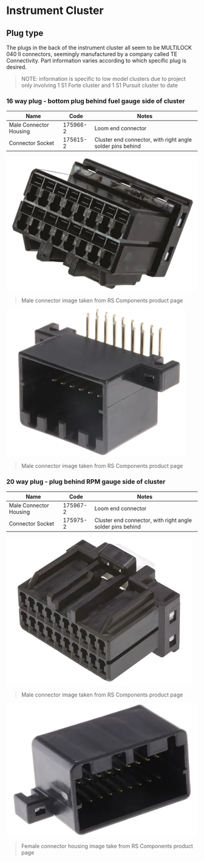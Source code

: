 # Instrument Cluster
## Plug type
The plugs in the back of the instrument cluster all seem to be MULTILOCK 040 II connectors, seemingly manufactured by a company called TE Connectivity. Part information varies according to which specific plug is desired.

> NOTE: information is specific to low model clusters due to project only involving 1 S1 Forte cluster and 1 S1 Pursuit cluster to date

### 16 way plug - bottom plug behind fuel gauge side of cluster

| Name | Code | Notes |
| --- | --- | --- |
| Male Connector Housing | 175966-2 | Loom end connector |
| Connector Socket | 175615-2 | Cluster end connector, with right angle solder pins behind |

![Male 16 pin connector](./InstrumentCluster/male-16p.png)
> Male connector image taken from RS Components product page

![Female 16 pin connector](./InstrumentCluster/female-16p.png)
> Male connector image taken from RS Components product page

### 20 way plug - plug behind RPM gauge side of cluster

| Name | Code | Notes |
| --- | --- | --- |
| Male Connector Housing | 175967-2 | Loom end connector |
| Connector Socket | 175975-2 | Cluster end connector, with right angle solder pins behind |

![Male 20 pin connector](./InstrumentCluster/male-20p.png)
> Male connector image taken from RS Components product page

![Female 20 pin connector](./InstrumentCluster/female-20.png)
> Female connector housing image take from RS Components product page